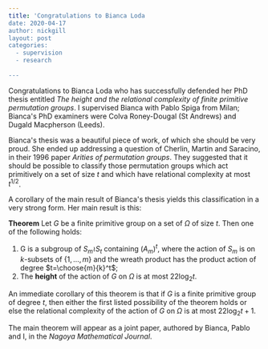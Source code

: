 ```yaml
---
title: 'Congratulations to Bianca Loda
date: 2020-04-17
author: nickgill
layout: post
categories:
  - supervision
  - research
  
---
```


<script type="text/x-mathjax-config">
    MathJax.Hub.Config({
      tex2jax: {
        skipTags: ['script', 'noscript', 'style', 'textarea', 'pre'],
        inlineMath: [['$','$']]
      }
    });
  </script>
  <script src="https://cdn.mathjax.org/mathjax/latest/MathJax.js?config=TeX-AMS-MML_HTMLorMML" type="text/javascript"></script>

Congratulations to Bianca Loda who has successfully defended her PhD thesis entitled *The height and the relational complexity of finite primitive permutation groups*. I supervised Bianca with Pablo Spiga from Milan; Bianca's PhD examiners were Colva Roney-Dougal (St Andrews) and Dugald Macpherson (Leeds).

Bianca's thesis was a beautiful piece of work, of which she should be very proud. She ended up addressing a question of Cherlin, Martin and Saracino, in their 1996 paper *Arities of permutation groups*. They suggested that it should be possible to classify those permutation groups which act primitively on a set of size $t$ and which have relational complexity at most $t^{1/2}$. 

A corollary of the main result of Bianca's thesis yields this classification in a very strong form. Her main result is this:

**Theorem** 
Let $G$ be a finite primitive group on a set of $\Omega$ of size $t$. Then one of the following holds:
 1. G is a subgroup of $S_m \wr S_t$ containing $(A_m)^t$, where the action of $S_m$ is on $k$-subsets of $\{1,\dots, m\}$ and the wreath product has the product action of degree $t=\choose{m}{k}^t$;
 2. The **height** of the action of $G$ on $\Omega$ is at most $22\log_2 t$.
 
An immediate corollary of this theorem is that if $G$ is a finite primitive group of degree $t$, then either the first listed possibility of the theorem holds or else the relational complexity of the action of $G$ on $\Omega$ is at most $22\log_2 t +1$.

The main theorem will appear as a joint paper, authored by Bianca, Pablo and I, in the *Nagoya Mathematical Journal*.
 
 
